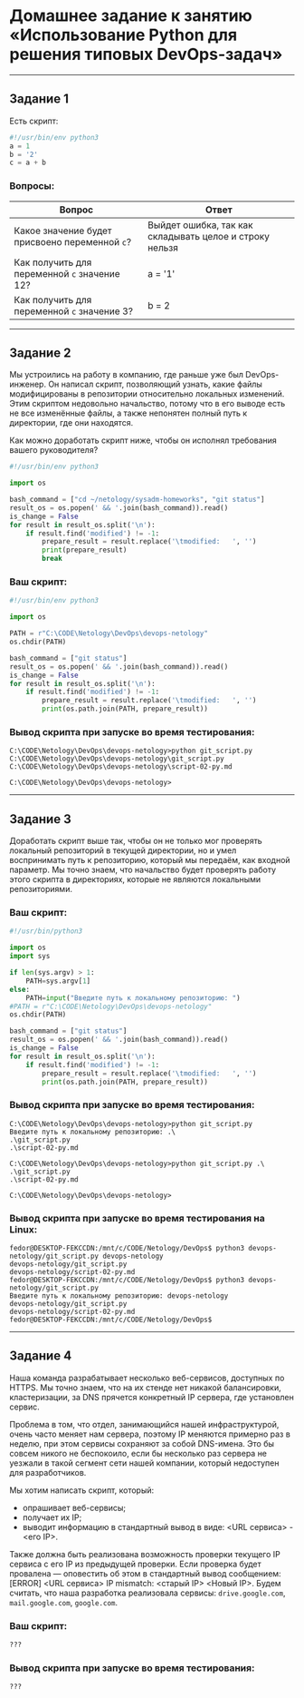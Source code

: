 # Домашнее задание к занятию «Использование Python для решения типовых DevOps-задач»
----------------

## Задание 1

Есть скрипт:

```python
#!/usr/bin/env python3
a = 1
b = '2'
c = a + b
```

### Вопросы:

| Вопрос  | Ответ |
| ------------- | ------------- |
| Какое значение будет присвоено переменной `c`?  | Выйдет ошибка, так как складывать целое и строку нельзя  |
| Как получить для переменной `c` значение 12?  | a = '1'  |
| Как получить для переменной `c` значение 3?  | b = 2 |

------

## Задание 2

Мы устроились на работу в компанию, где раньше уже был DevOps-инженер. Он написал скрипт, позволяющий узнать, какие файлы модифицированы в репозитории относительно локальных изменений. Этим скриптом недовольно начальство, потому что в его выводе есть не все изменённые файлы, а также непонятен полный путь к директории, где они находятся. 

Как можно доработать скрипт ниже, чтобы он исполнял требования вашего руководителя?

```python
#!/usr/bin/env python3

import os

bash_command = ["cd ~/netology/sysadm-homeworks", "git status"]
result_os = os.popen(' && '.join(bash_command)).read()
is_change = False
for result in result_os.split('\n'):
    if result.find('modified') != -1:
        prepare_result = result.replace('\tmodified:   ', '')
        print(prepare_result)
        break
```

### Ваш скрипт:

```python
#!/usr/bin/env python3

import os

PATH = r"C:\CODE\Netology\DevOps\devops-netology"
os.chdir(PATH)

bash_command = ["git status"]
result_os = os.popen(' && '.join(bash_command)).read()
is_change = False
for result in result_os.split('\n'):
    if result.find('modified') != -1:
        prepare_result = result.replace('\tmodified:   ', '')
        print(os.path.join(PATH, prepare_result))
```

### Вывод скрипта при запуске во время тестирования:

```
C:\CODE\Netology\DevOps\devops-netology>python git_script.py
C:\CODE\Netology\DevOps\devops-netology\git_script.py
C:\CODE\Netology\DevOps\devops-netology\script-02-py.md

C:\CODE\Netology\DevOps\devops-netology>
```

------

## Задание 3

Доработать скрипт выше так, чтобы он не только мог проверять локальный репозиторий в текущей директории, но и умел воспринимать путь к репозиторию, который мы передаём, как входной параметр. Мы точно знаем, что начальство будет проверять работу этого скрипта в директориях, которые не являются локальными репозиториями.

### Ваш скрипт:

```python
#!/usr/bin/python3

import os
import sys

if len(sys.argv) > 1:
    PATH=sys.argv[1]
else:
    PATH=input("Введите путь к локальному репозиторию: ")
#PATH = r"C:\CODE\Netology\DevOps\devops-netology"
os.chdir(PATH)

bash_command = ["git status"]
result_os = os.popen(' && '.join(bash_command)).read()
is_change = False
for result in result_os.split('\n'):
    if result.find('modified') != -1:
        prepare_result = result.replace('\tmodified:   ', '')
        print(os.path.join(PATH, prepare_result))
```

### Вывод скрипта при запуске во время тестирования:

```
C:\CODE\Netology\DevOps\devops-netology>python git_script.py
Введите путь к локальному репозиторию: .\
.\git_script.py
.\script-02-py.md

C:\CODE\Netology\DevOps\devops-netology>python git_script.py .\
.\git_script.py
.\script-02-py.md

C:\CODE\Netology\DevOps\devops-netology>
```
### Вывод скрипта при запуске во время тестирования на Linux:
```
fedor@DESKTOP-FEKCCDN:/mnt/c/CODE/Netology/DevOps$ python3 devops-netology/git_script.py devops-netology
devops-netology/git_script.py
devops-netology/script-02-py.md
fedor@DESKTOP-FEKCCDN:/mnt/c/CODE/Netology/DevOps$ python3 devops-netology/git_script.py
Введите путь к локальному репозиторию: devops-netology
devops-netology/git_script.py
devops-netology/script-02-py.md
fedor@DESKTOP-FEKCCDN:/mnt/c/CODE/Netology/DevOps$
```
------

## Задание 4

Наша команда разрабатывает несколько веб-сервисов, доступных по HTTPS. Мы точно знаем, что на их стенде нет никакой балансировки, кластеризации, за DNS прячется конкретный IP сервера, где установлен сервис. 

Проблема в том, что отдел, занимающийся нашей инфраструктурой, очень часто меняет нам сервера, поэтому IP меняются примерно раз в неделю, при этом сервисы сохраняют за собой DNS-имена. Это бы совсем никого не беспокоило, если бы несколько раз сервера не уезжали в такой сегмент сети нашей компании, который недоступен для разработчиков. 

Мы хотим написать скрипт, который: 

- опрашивает веб-сервисы; 
- получает их IP; 
- выводит информацию в стандартный вывод в виде: <URL сервиса> - <его IP>. 

Также должна быть реализована возможность проверки текущего IP сервиса c его IP из предыдущей проверки. Если проверка будет провалена — оповестить об этом в стандартный вывод сообщением: [ERROR] <URL сервиса> IP mismatch: <старый IP> <Новый IP>. Будем считать, что наша разработка реализовала сервисы: `drive.google.com`, `mail.google.com`, `google.com`.

### Ваш скрипт:

```python
???
```

### Вывод скрипта при запуске во время тестирования:

```
???
```

